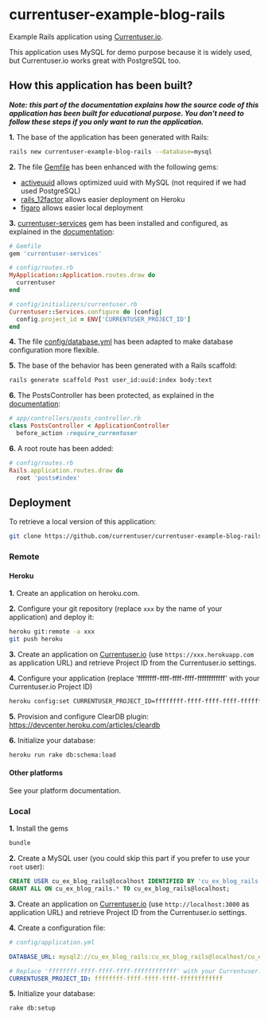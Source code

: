 # currentuser-example-blog-rails
Example Rails application using [Currentuser.io](http://www.currentuser.io).

This application uses MySQL for demo purpose because it is widely used, but Currentuser.io works great with PostgreSQL too.

## How this application has been built?

_**Note: this part of the documentation explains how the source code of this application has been built for educational purpose.
You don't need to follow these steps if you only want to run the application.**_

**1.** The base of the application has been generated with Rails:

```sh
rails new currentuser-example-blog-rails --database=mysql
```

**2.** The file [Gemfile](Gemfile) has been enhanced with the following gems:

* [activeuuid](https://github.com/jashmenn/activeuuid) allows optimized uuid with MySQL (not required if we had used PostgreSQL)
* [rails_12factor](https://github.com/heroku/rails_12factor) allows easier deployment on Heroku
* [figaro](https://github.com/laserlemon/figaro) allows easier local deployment

**3.** [currentuser-services](https://github.com/currentuser/currentuser-services-gem) gem has been installed and configured,
as explained in the [documentation](http://www.currentuser.io/documentation/resources.html):

```ruby
# Gemfile
gem 'currentuser-services'
```

```ruby
# config/routes.rb
MyApplication::Application.routes.draw do
  currentuser
end
```

```ruby
# config/initializers/currentuser.rb
Currentuser::Services.configure do |config|
  config.project_id = ENV['CURRENTUSER_PROJECT_ID']
end
```

**4.** The file [config/database.yml](config/database.yml) has been adapted to make database configuration more flexible.

**5.** The base of the behavior has been generated with a Rails scaffold:

```sh
rails generate scaffold Post user_id:uuid:index body:text
```

**6.** The PostsController has been protected, as explained in the [documentation](http://www.currentuser.io/documentation/authentication.html):

```ruby
# app/controllers/posts_controller.rb
class PostsController < ApplicationController
  before_action :require_currentuser
```

**6.** A root route has been added:

```ruby
# config/routes.rb
Rails.application.routes.draw do
  root 'posts#index'
```

## Deployment

To retrieve a local version of this application:
```sh
git clone https://github.com/currentuser/currentuser-example-blog-rails.git
```

### Remote

#### Heroku

**1.** Create an application on heroku.com.

**2.** Configure your git repository (replace `xxx` by the name of your application) and deploy it:
```sh
heroku git:remote -a xxx
git push heroku
```

**3.** Create an application on [Currentuser.io](http://www.currentuser.io) (use `https://xxx.herokuapp.com` as application URL)
and retrieve Project ID from the Currentuser.io settings.

**4.** Configure your application (replace 'ffffffff-ffff-ffff-ffff-ffffffffffff' with your Currentuser.io Project ID)

```sh
heroku config:set CURRENTUSER_PROJECT_ID=ffffffff-ffff-ffff-ffff-ffffffffffff
```

**5.** Provision and configure ClearDB plugin: https://devcenter.heroku.com/articles/cleardb

**6.** Initialize your database:
```sh
heroku run rake db:schema:load
```

#### Other platforms

See your platform documentation.

### Local

**1.** Install the gems

```sh
bundle
```

**2.** Create a MySQL user (you could skip this part if you prefer to use your `root` user):

```sql
CREATE USER cu_ex_blog_rails@localhost IDENTIFIED BY 'cu_ex_blog_rails';
GRANT ALL ON cu_ex_blog_rails.* TO cu_ex_blog_rails@localhost;
```

**3.** Create an application on [Currentuser.io](http://www.currentuser.io) (use `http://localhost:3000` as application URL)
and retrieve Project ID from the Currentuser.io settings.

**4.** Create a configuration file:

```yaml
# config/application.yml

DATABASE_URL: mysql2://cu_ex_blog_rails:cu_ex_blog_rails@localhost/cu_ex_blog_rails

# Replace 'ffffffff-ffff-ffff-ffff-ffffffffffff' with your Currentuser.io Project ID
CURRENTUSER_PROJECT_ID: ffffffff-ffff-ffff-ffff-ffffffffffff
```

**5.** Initialize your database:

```sh
rake db:setup
```
